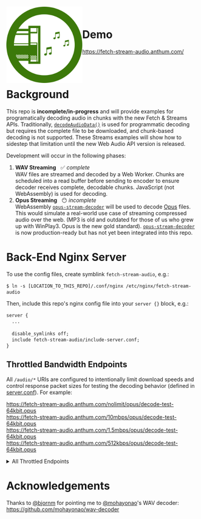 <img clear="both" align="left" width="200px" src="https://raw.githubusercontent.com/AnthumChris/fetch-stream-audio/master/favicon.ico" /><br>

# Demo

https://fetch-stream-audio.anthum.com/

<br><br>

# Background

This repo is **incomplete/in-progress** and will provide examples for programatically decoding audio in chunks with the new Fetch &amp; Streams APIs.  Traditionally, [`decodeAudioData()`](https://developer.mozilla.org/en-US/docs/Web/API/BaseAudioContext/decodeAudioData) is used for programmatic decoding but requires the complete file to be downloaded, and chunk-based decoding is not supported.  These Streams examples will show how to sidestep that limitation until the new Web Audio API version is released.

Development will occur in the following phases:

1. **WAV Streaming** &nbsp; ✅ *complete*<br>WAV files are streamed and decoded by a Web Worker.  Chunks are scheduled into a read buffer before sending to encoder to ensure decoder receives complete, decodable chunks.  JavaScript (not WebAssembly) is used for decoding.
1. **Opus Streaming** &nbsp; 😶 *incomplete*<br>WebAssembly [`opus-stream-decoder`](https://github.com/AnthumChris/opus-stream-decoder) will be used to decode [Opus](http://opus-codec.org/) files.  This would simulate a real-world use case of streaming compressed audio over the web.  (MP3 is old and outdated for those of us who grew up with WinPlay3.  Opus is the new gold standard).  [`opus-stream-decoder`](https://github.com/AnthumChris/opus-stream-decoder) is now production-ready but has not yet been integrated into this repo.

# Back-End Nginx Server

To use the config files, create symblink `fetch-stream-audio`, e.g.:

```
$ ln -s [LOCATION_TO_THIS_REPO]/.conf/nginx /etc/nginx/fetch-stream-audio
```

Then, include this repo's nginx config file into your `server {}` block, e.g.:

```nginx
server {
  ...

  disable_symlinks off;
  include fetch-stream-audio/include-server.conf;
}
```

## Throttled Bandwidth Endpoints

All `/audio/*` URIs are configured to intentionally limit download speeds and control response packet sizes for testing the decoding behavior (defined in [server.conf](.conf/nginx/server.conf)).  For example:

https://fetch-stream-audio.anthum.com/nolimit/opus/decode-test-64kbit.opus<br>
https://fetch-stream-audio.anthum.com/10mbps/opus/decode-test-64kbit.opus<br>
https://fetch-stream-audio.anthum.com/1.5mbps/opus/decode-test-64kbit.opus<br>
https://fetch-stream-audio.anthum.com/512kbps/opus/decode-test-64kbit.opus

<details>
<summary>All Throttled Endpoints</summary>

| Speed      | Example URL |
| ----------- | ----------- |
| 16 kbps | https://fetch-stream-audio.anthum.com/16kbps/opus/decode-test-64kbit.opus |
| 24 kbps | https://fetch-stream-audio.anthum.com/24kbps/opus/decode-test-64kbit.opus |
| 32 kbps | https://fetch-stream-audio.anthum.com/32kbps/opus/decode-test-64kbit.opus |
| 64 kbps | https://fetch-stream-audio.anthum.com/64kbps/opus/decode-test-64kbit.opus |
| 72 kbps | https://fetch-stream-audio.anthum.com/72kbps/opus/decode-test-64kbit.opus |
| 80 kbps | https://fetch-stream-audio.anthum.com/80kbps/opus/decode-test-64kbit.opus |
| 88 kbps | https://fetch-stream-audio.anthum.com/88kbps/opus/decode-test-64kbit.opus |
| 96 kbps | https://fetch-stream-audio.anthum.com/96kbps/opus/decode-test-64kbit.opus |
| 104 kbps | https://fetch-stream-audio.anthum.com/104kbps/opus/decode-test-64kbit.opus |
| 112 kbps | https://fetch-stream-audio.anthum.com/112kbps/opus/decode-test-64kbit.opus |
| 120 kbps | https://fetch-stream-audio.anthum.com/120kbps/opus/decode-test-64kbit.opus |
| 128 kbps | https://fetch-stream-audio.anthum.com/128kbps/opus/decode-test-64kbit.opus |
| 160 kbps | https://fetch-stream-audio.anthum.com/160kbps/opus/decode-test-64kbit.opus |
| 192 kbps | https://fetch-stream-audio.anthum.com/192kbps/opus/decode-test-64kbit.opus |
| 256 kbps | https://fetch-stream-audio.anthum.com/256kbps/opus/decode-test-64kbit.opus |
| 384 kbps | https://fetch-stream-audio.anthum.com/384kbps/opus/decode-test-64kbit.opus |
| 512 kbps | https://fetch-stream-audio.anthum.com/512kbps/opus/decode-test-64kbit.opus |
| 768 kbps | https://fetch-stream-audio.anthum.com/768kbps/opus/decode-test-64kbit.opus |
| 1 mbps | https://fetch-stream-audio.anthum.com/1mbps/opus/decode-test-64kbit.opus |
| 4 mbps | https://fetch-stream-audio.anthum.com/4mbps/opus/decode-test-64kbit.opus |
| 5 mbps | https://fetch-stream-audio.anthum.com/5mbps/opus/decode-test-64kbit.opus |
| 2 mbps | https://fetch-stream-audio.anthum.com/2mbps/opus/decode-test-64kbit.opus |
| 3 mbps | https://fetch-stream-audio.anthum.com/3mbps/opus/decode-test-64kbit.opus |
| 4 mbps | https://fetch-stream-audio.anthum.com/4mbps/opus/decode-test-64kbit.opus |
| 5 mbps | https://fetch-stream-audio.anthum.com/5mbps/opus/decode-test-64kbit.opus |
| 6 mbps | https://fetch-stream-audio.anthum.com/6mbps/opus/decode-test-64kbit.opus |
| 7 mbps | https://fetch-stream-audio.anthum.com/7mbps/opus/decode-test-64kbit.opus |
| 8 mbps | https://fetch-stream-audio.anthum.com/8mbps/opus/decode-test-64kbit.opus |
| 9 mbps | https://fetch-stream-audio.anthum.com/9mbps/opus/decode-test-64kbit.opus |
| 10 mbps | https://fetch-stream-audio.anthum.com/10mbps/opus/decode-test-64kbit.opus |
| nolimit | https://fetch-stream-audio.anthum.com/nolimit/opus/decode-test-64kbit.opus<br>https://fetch-stream-audio.anthum.com/audio/opus/decode-test-64kbit.opus |

</details>


# Acknowledgements

Thanks to [@bjornm](https://github.com/bjornm) for pointing me to [@mohayonao](https://github.com/mohayonao)'s WAV decoder: https://github.com/mohayonao/wav-decoder
